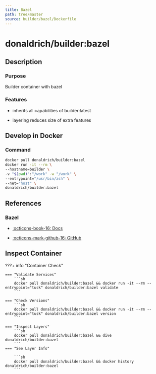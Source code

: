 ```yaml
---
title: Bazel
path: tree/master
source: builder/bazel/Dockerfile
---
```


# donaldrich/builder:bazel

## Description

### Purpose

Builder container with bazel

### Features

- inherits all capabilities of builder:latest

- layering reduces size of extra features

## Develop in Docker

### Command

```sh
docker pull donaldrich/builder:bazel
docker run -it --rm \
--hostname=builder \
-v "$(pwd)":"/work" -w "/work" \
--entrypoint="/usr/bin/zsh" \
--net="host" \
donaldrich/builder:bazel
```

## References

### Bazel

- [:octicons-book-16: Docs](https://docs.bazel.build)

- [:octicons-mark-github-16: GitHub](https://github.com/bazelbuild/bazel)

## Inspect Container

???+ info "Container Check"

    === "Validate Services"
        ```sh
        docker pull donaldrich/builder:bazel && docker run -it --rm --entrypoint="tusk" donaldrich/builder:bazel validate
        ```

    === "Check Versions"
        ```sh
        docker pull donaldrich/builder:bazel && docker run -it --rm --entrypoint="tusk" donaldrich/builder:bazel version
        ```

    === "Inspect Layers"
        ```sh
        docker pull donaldrich/builder:bazel && dive donaldrich/builder:bazel
        ```
    === "See Layer Info"

        ```sh
        docker pull donaldrich/builder:bazel && docker history donaldrich/builder:bazel
        ```
